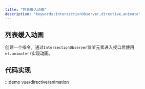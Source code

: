 ```yaml
---
title: "列表缓入动画"
description: "keywords:IntersectionObserver,directive,animate"
---
```


## 列表缓入动画
创建一个指令，通过``IntersectionObserver``监听元素进入视口后使用``el.animate()``实现动画。

## 代码实现
:::demo vue/directive/animation
